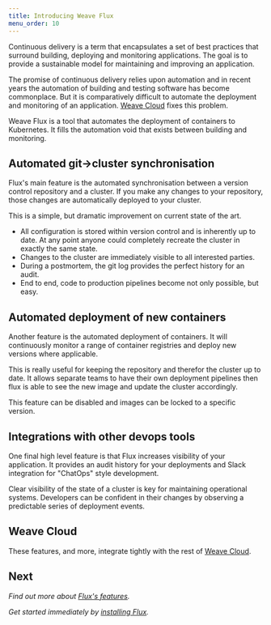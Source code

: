 ```yaml
---
title: Introducing Weave Flux
menu_order: 10
---
```


Continuous delivery is a term that encapsulates a set of best practices 
that surround building, deploying and monitoring applications. The 
goal is to provide a sustainable model for maintaining and improving 
an application.

The promise of continuous delivery relies upon automation and in recent 
years the automation of building and testing software has become 
commonplace. But it is comparatively difficult to automate the 
deployment and monitoring of an application.
[Weave Cloud](https://cloud.weave.works) fixes this problem.

Weave Flux is a tool that automates the deployment of containers to 
Kubernetes. It fills the automation void that exists between building
and monitoring.

## Automated git->cluster synchronisation

Flux's main feature is the automated synchronisation between a version
control repository and a cluster. If you make any changes to your
repository, those changes are automatically deployed to your cluster.

This is a simple, but dramatic improvement on current state of the art.

- All configuration is stored within version control and is inherently
  up to date. At any point anyone could completely recreate the cluster
  in exactly the same state.
- Changes to the cluster are immediately visible to all interested
  parties.
- During a postmortem, the git log provides the perfect history for an
  audit.
- End to end, code to production pipelines become not only possible, but
  easy.

## Automated deployment of new containers

Another feature is the automated deployment of containers. It will
continuously monitor a range of container registries and deploy new
versions where applicable.

This is really useful for keeping the repository and therefor the
cluster up to date. It allows separate teams to have their own
deployment pipelines then flux is able to see the new image and update
the cluster accordingly.

This feature can be disabled and images can be locked to a specific
version.

## Integrations with other devops tools

One final high level feature is that Flux increases visibility of 
your application. It provides an audit history for
your deployments and Slack integration for "ChatOps" style 
development.

Clear visibility of the state of a cluster is key for maintaining
operational systems. Developers can be confident in their changes by
observing a predictable series of deployment events.

## Weave Cloud

These features, and more, integrate tightly with the rest of [Weave 
Cloud](https://cloud.weave.works).

## Next

_Find out more about [Flux's features](/site/how-it-works.md)._

_Get started immediately by [installing Flux](/site/installing.md)._
